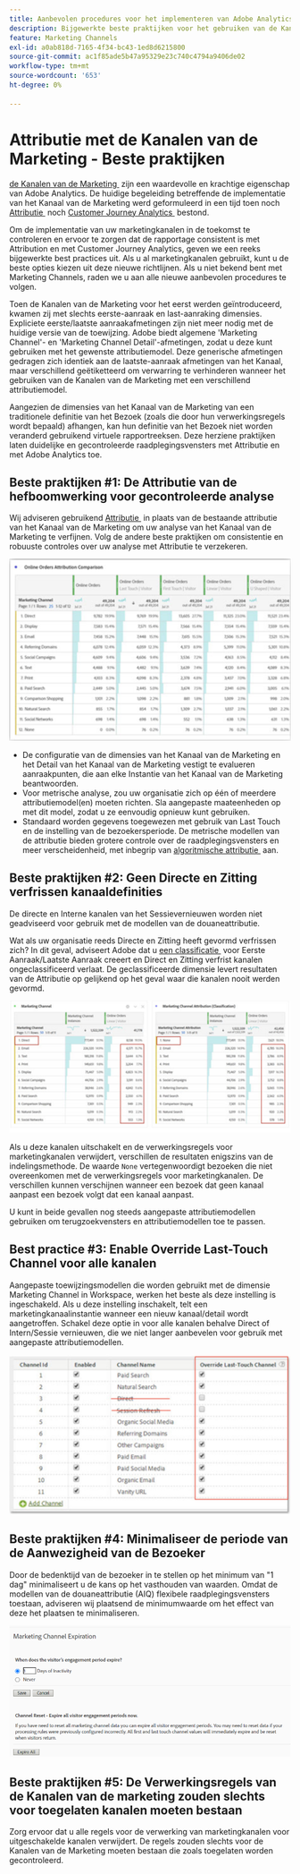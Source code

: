 ```yaml
---
title: Aanbevolen procedures voor het implementeren van Adobe Analytics Marketing Channel
description: Bijgewerkte beste praktijken voor het gebruiken van de Kanalen van de Marketing met Attributie en Customer Journey Analytics
feature: Marketing Channels
exl-id: a0ab818d-7165-4f34-bc43-1ed8d6215800
source-git-commit: ac1f85ade5b47a95329e23c740c4794a9406de02
workflow-type: tm+mt
source-wordcount: '653'
ht-degree: 0%

---
```


# Attributie met de Kanalen van de Marketing - Beste praktijken

[&#x200B; de Kanalen van de Marketing &#x200B;](/help/components/c-marketing-channels/c-getting-started-mchannel.md) zijn een waardevolle en krachtige eigenschap van Adobe Analytics. De huidige begeleiding betreffende de implementatie van het Kanaal van de Marketing werd geformuleerd in een tijd toen noch [&#x200B; Attributie &#x200B;](/help/analyze/analysis-workspace/attribution/overview.md) noch [&#x200B; Customer Journey Analytics &#x200B;](https://experienceleague.adobe.com/docs/analytics-platform/using/cja-usecases/marketing-channels.html?lang=nl-NL#cja-usecases) bestond.

Om de implementatie van uw marketingkanalen in de toekomst te controleren en ervoor te zorgen dat de rapportage consistent is met Attribution en met Customer Journey Analytics, geven we een reeks bijgewerkte best practices uit. Als u al marketingkanalen gebruikt, kunt u de beste opties kiezen uit deze nieuwe richtlijnen. Als u niet bekend bent met Marketing Channels, raden we u aan alle nieuwe aanbevolen procedures te volgen.

Toen de Kanalen van de Marketing voor het eerst werden geïntroduceerd, kwamen zij met slechts eerste-aanraak en last-aanraking dimensies. Expliciete eerste/laatste aanraakafmetingen zijn niet meer nodig met de huidige versie van de toewijzing. Adobe biedt algemene &#39;Marketing Channel&#39;- en &#39;Marketing Channel Detail&#39;-afmetingen, zodat u deze kunt gebruiken met het gewenste attributiemodel. Deze generische afmetingen gedragen zich identiek aan de laatste-aanraak afmetingen van het Kanaal, maar verschillend geëtiketteerd om verwarring te verhinderen wanneer het gebruiken van de Kanalen van de Marketing met een verschillend attributiemodel.

Aangezien de dimensies van het Kanaal van de Marketing van een traditionele definitie van het Bezoek (zoals die door hun verwerkingsregels wordt bepaald) afhangen, kan hun definitie van het Bezoek niet worden veranderd gebruikend virtuele rapportreeksen. Deze herziene praktijken laten duidelijke en gecontroleerde raadplegingsvensters met Attributie en met Adobe Analytics toe.

## Beste praktijken #1: De Attributie van de hefboomwerking voor gecontroleerde analyse

Wij adviseren gebruikend [&#x200B; Attributie &#x200B;](/help/analyze/analysis-workspace/attribution/overview.md) in plaats van de bestaande attributie van het Kanaal van de Marketing om uw analyse van het Kanaal van de Marketing te verfijnen. Volg de andere beste praktijken om consistentie en robuuste controles over uw analyse met Attributie te verzekeren.

![](assets/attribution.png)

* De configuratie van de dimensies van het Kanaal van de Marketing en het Detail van het Kanaal van de Marketing vestigt te evalueren aanraakpunten, die aan elke Instantie van het Kanaal van de Marketing beantwoorden.
* Voor metrische analyse, zou uw organisatie zich op één of meerdere attributiemodel(en) moeten richten. Sla aangepaste maateenheden op met dit model, zodat u ze eenvoudig opnieuw kunt gebruiken.
* Standaard worden gegevens toegewezen met gebruik van Last Touch en de instelling van de bezoekersperiode. De metrische modellen van de attributie bieden grotere controle over de raadplegingsvensters en meer verscheidenheid, met inbegrip van [&#x200B; algoritmische attributie &#x200B;](/help/analyze/analysis-workspace/attribution/algorithmic.md#analysis-workspace) aan.

## Beste praktijken #2: Geen Directe en Zitting verfrissen kanaaldefinities

De directe en Interne kanalen van het Sessievernieuwen worden niet geadviseerd voor gebruik met de modellen van de douaneattributie.

Wat als uw organisatie reeds Directe en Zitting heeft gevormd verfrissen zich? In dit geval, adviseert Adobe dat u [&#x200B; een classificatie &#x200B;](/help/admin/tools/manage-rs/edit-settings/marketing-channels/classifications-mchannel.md) voor Eerste Aanraak/Laatste Aanraak creeert en Direct en Zitting verfrist kanalen ongeclassificeerd verlaat. De geclassificeerde dimensie levert resultaten van de Attributie op gelijkend op het geval waar die kanalen nooit werden gevormd.

![](assets/direct-session-refresh.png)

Als u deze kanalen uitschakelt en de verwerkingsregels voor marketingkanalen verwijdert, verschillen de resultaten enigszins van de indelingsmethode. De waarde `None` vertegenwoordigt bezoeken die niet overeenkomen met de verwerkingsregels voor marketingkanalen. De verschillen kunnen verschijnen wanneer een bezoek dat geen kanaal aanpast een bezoek volgt dat een kanaal aanpast.

U kunt in beide gevallen nog steeds aangepaste attributiemodellen gebruiken om terugzoekvensters en attributiemodellen toe te passen.

## Best practice #3: Enable Override Last-Touch Channel voor alle kanalen

Aangepaste toewijzingsmodellen die worden gebruikt met de dimensie Marketing Channel in Workspace, werken het beste als deze instelling is ingeschakeld. Als u deze instelling inschakelt, telt een marketingkanaalinstantie wanneer een nieuw kanaal/detail wordt aangetroffen. Schakel deze optie in voor alle kanalen behalve Direct of Intern/Sessie vernieuwen, die we niet langer aanbevelen voor gebruik met aangepaste attributiemodellen.

![](assets/override.png)

## Beste praktijken #4: Minimaliseer de periode van de Aanwezigheid van de Bezoeker

Door de bedenktijd van de bezoeker in te stellen op het minimum van &quot;1 dag&quot; minimaliseert u de kans op het vasthouden van waarden. Omdat de modellen van de douaneattributie (AIQ) flexibele raadplegingsvensters toestaan, adviseren wij plaatsend de minimumwaarde om het effect van deze het plaatsen te minimaliseren.

![](assets/expiration.png)

## Beste praktijken #5: De Verwerkingsregels van de Kanalen van de marketing zouden slechts voor toegelaten kanalen moeten bestaan

Zorg ervoor dat u alle regels voor de verwerking van marketingkanalen voor uitgeschakelde kanalen verwijdert. De regels zouden slechts voor de Kanalen van de Marketing moeten bestaan die zoals toegelaten worden gecontroleerd.
